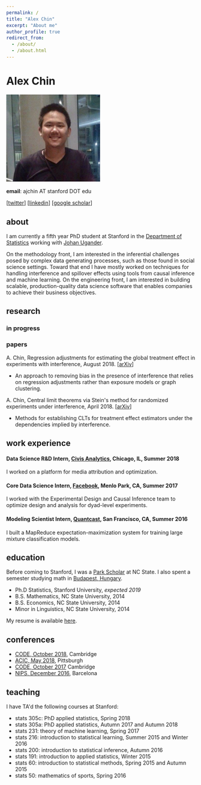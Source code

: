 ```yaml
---
permalink: /
title: "Alex Chin"
excerpt: "About me"
author_profile: true
redirect_from: 
  - /about/
  - /about.html
---
```


# Alex Chin

<img src="profile.png" width="250">

**email**: ajchin AT stanford DOT edu

[[twitter](https://twitter.com/ajwchin)] [[linkedin](https://www.linkedin.com/in/ajwchin/)] [[google scholar](https://scholar.google.com/citations?user=l-qCAaAAAAAJ&hl=en)]


## about

I am currently a fifth year PhD student at Stanford in the [Department of Statistics](https://statistics.stanford.edu/) working with [Johan Ugander](https://web.stanford.edu/~jugander/).

On the methodology front, I am interested in the inferential challenges posed by complex data generating processes, such as those found in social science settings.  Toward that end I have mostly worked on techniques for handling interference and spillover effects using tools from causal inference and machine learning.
On the engineering front, I am interested in building scalable, production-quality data science software that enables companies to achieve their business objectives.


## research

### in progress



### papers

A. Chin, Regression adjustments for estimating the global treatment effect in experiments with interference, August 2018.  [[arXiv](https://arxiv.org/abs/1808.08683)]

* An approach to removing bias in the presence of interference that relies on regression adjustments rather than exposure models or graph clustering.

A. Chin, Central limit theorems via Stein's method for randomized experiments under interference, April 2018. [[arXiv](https://arxiv.org/abs/1804.03105)]

* Methods for establishing CLTs for treatment effect estimators under the dependencies implied by interference.

## work experience

#### Data Science R&D Intern, [Civis Analytics](https://www.civisanalytics.com/), Chicago, IL, Summer 2018
I worked on a platform for media attribution and optimization.

#### Core Data Science Intern, [Facebook](https://research.fb.com/category/data-science/), Menlo Park, CA, Summer 2017
I worked with the Experimental Design and Causal Inference team to optimize design and analysis for dyad-level experiments.

#### Modeling Scientist Intern, [Quantcast](https://www.quantcast.com/), San Francisco, CA, Summer 2016
I built a MapReduce expectation-maximization system for training large mixture classification models.

## education

Before coming to Stanford, I was a [Park Scholar](https://park.ncsu.edu/) at NC State.  I also spent a semester studying math in [Budapest, Hungary](https://www.budapestsemesters.com/).

* Ph.D Statistics, Stanford University, *expected 2019*
* B.S. Mathematics, NC State University, 2014
* B.S. Economics, NC State University, 2014
* Minor in Linguistics, NC State University, 2014

My resume is available [here](resume.pdf).

## conferences
* [CODE, October 2018](http://ide.mit.edu/events/2018-conference-digital-experimentation-code-0), Cambridge
* [ACIC, May 2018](https://www.cmu.edu/acic2018/), Pittsburgh
* [CODE, October 2017](http://ide.mit.edu/sites/default/files/agendas/CODE%202017%20Agenda.pdf) Cambridge
* [NIPS, December 2016](https://nips.cc/Conferences/2016), Barcelona

## teaching

I have TA'd the following courses at Stanford:

* stats 305c: PhD applied statistics, Spring 2018
* stats 305a: PhD applied statistics, Autumn 2017 and Autumn 2018
* stats 231: theory of machine learning, Spring 2017
* stats 216: introduction to statistical learning, Summer 2015 and Winter 2016
* stats 200: introduction to statistical inference, Autumn 2016
* stats 191: introduction to applied statistics, Winter 2015
* stats 60: introduction to statistical methods, Spring 2015 and Autumn 2015
* stats 50: mathematics of sports, Spring 2016


